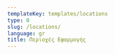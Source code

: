 ```yaml
---
templateKey: templates/locations
type: 0
slug: /locations/
language: gr
title: Περιοχές Eφαρμογής
---
```

